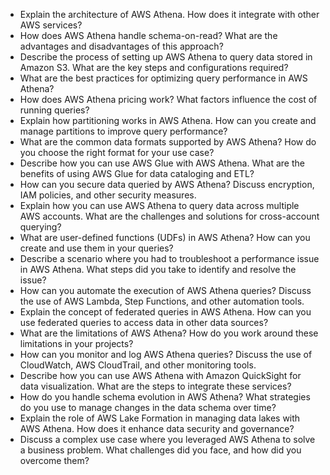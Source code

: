 - Explain the architecture of AWS Athena. How does it integrate with other AWS services?
- How does AWS Athena handle schema-on-read? What are the advantages and disadvantages of this approach?
- Describe the process of setting up AWS Athena to query data stored in Amazon S3. What are the key steps and configurations required?
- What are the best practices for optimizing query performance in AWS Athena?
- How does AWS Athena pricing work? What factors influence the cost of running queries?
- Explain how partitioning works in AWS Athena. How can you create and manage partitions to improve query performance?
- What are the common data formats supported by AWS Athena? How do you choose the right format for your use case?
- Describe how you can use AWS Glue with AWS Athena. What are the benefits of using AWS Glue for data cataloging and ETL?
- How can you secure data queried by AWS Athena? Discuss encryption, IAM policies, and other security measures.
- Explain how you can use AWS Athena to query data across multiple AWS accounts. What are the challenges and solutions for cross-account querying?
- What are user-defined functions (UDFs) in AWS Athena? How can you create and use them in your queries?
- Describe a scenario where you had to troubleshoot a performance issue in AWS Athena. What steps did you take to identify and resolve the issue?
- How can you automate the execution of AWS Athena queries? Discuss the use of AWS Lambda, Step Functions, and other automation tools.
- Explain the concept of federated queries in AWS Athena. How can you use federated queries to access data in other data sources?
- What are the limitations of AWS Athena? How do you work around these limitations in your projects?
- How can you monitor and log AWS Athena queries? Discuss the use of CloudWatch, AWS CloudTrail, and other monitoring tools.
- Describe how you can use AWS Athena with Amazon QuickSight for data visualization. What are the steps to integrate these services?
- How do you handle schema evolution in AWS Athena? What strategies do you use to manage changes in the data schema over time?
- Explain the role of AWS Lake Formation in managing data lakes with AWS Athena. How does it enhance data security and governance?
- Discuss a complex use case where you leveraged AWS Athena to solve a business problem. What challenges did you face, and how did you overcome them?

